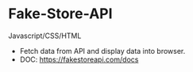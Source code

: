 # Fake-Store-API
Javascript/CSS/HTML
- Fetch data from API and display data into browser.
- DOC: https://fakestoreapi.com/docs
